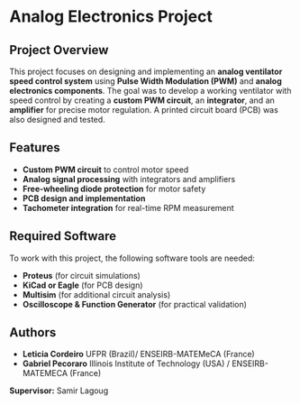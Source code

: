 # Analog Electronics Project

## Project Overview
This project focuses on designing and implementing an **analog ventilator speed control system** using **Pulse Width Modulation (PWM)** and **analog electronics components**. The goal was to develop a working ventilator with speed control by creating a **custom PWM circuit**, an **integrator**, and an **amplifier** for precise motor regulation. A printed circuit board (PCB) was also designed and tested.

## Features
- **Custom PWM circuit** to control motor speed
- **Analog signal processing** with integrators and amplifiers
- **Free-wheeling diode protection** for motor safety
- **PCB design and implementation**
- **Tachometer integration** for real-time RPM measurement

## Required Software
To work with this project, the following software tools are needed:
- **Proteus** (for circuit simulations)
- **KiCad or Eagle** (for PCB design)
- **Multisim** (for additional circuit analysis)
- **Oscilloscope & Function Generator** (for practical validation)

## Authors
- **Leticia Cordeiro** UFPR (Brazil)/ ENSEIRB-MATEMeCA (France)
- **Gabriel Pecoraro** Illinois Institute of Technology (USA) / ENSEIRB-MATEMECA (France)

**Supervisor:** Samir Lagoug
